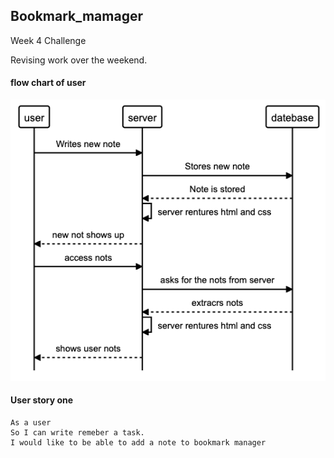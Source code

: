 ## Bookmark_mamager ## 

Week 4 Challenge  

Revising work over the weekend. 

#### flow chart of user #### 

![](images/Flow_chart.png)

#### User story one ####  

``` 
As a user 
So I can write remeber a task. 
I would like to be able to add a note to bookmark manager
``` 

